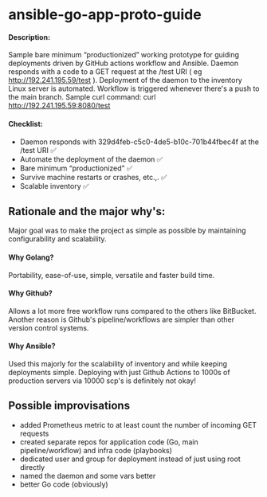 # ansible-go-app-proto-guide

#### Description:

Sample bare minimum “productionized” working prototype for guiding deployments driven by GitHub actions workflow and Ansible. Daemon responds with a code to a GET request at the /test URI ( eg http://192.241.195.59/test ). Deployment of the daemon to the inventory Linux server is automated. Workflow is triggered whenever there's a push to the main branch.
Sample curl command: curl http://192.241.195.59:8080/test

#### Checklist: 
- Daemon responds with 329d4feb-c5c0-4de5-b10c-701b44fbec4f at the /test URI ✅
- Automate the deployment of the daemon ✅
- Bare minimum “productionized” ✅
- Survive machine restarts or crashes, etc.,. ✅
- Scalable inventory ✅

## Rationale and the major why's:

Major goal was to make the project as simple as possible by maintaining configurability and scalability.

#### Why Golang?
Portability, ease-of-use, simple, versatile and faster build time. 

#### Why Github?
Allows a lot more free workflow runs compared to the others like BitBucket. Another reason is Github's pipeline/workflows are simpler than other version control systems.

#### Why Ansible?
Used this majorly for the scalability of inventory and while keeping deployments simple. Deploying with just Github Actions to 1000s of production servers via 10000 scp's is definitely not okay!

## Possible improvisations
- added Prometheus metric to at least count the number of incoming GET requests
- created separate repos for application code (Go, main pipeline/workflow) and infra code (playbooks)
- dedicated user and group for deployment instead of just using root directly
- named the daemon and some vars better
- better Go code (obviously)

